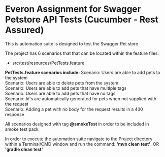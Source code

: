 Everon Assignment for Swagger Petstore API Tests (Cucumber - Rest Assured) 
=====================================
This is automation suite is designed to test the Swagger Pet store<br>

The project has 6 scenarios that that can be located within the feature files: <br>
 - src/test/resources/PetTests.feature<br>

**PetTests.feature scenarios include:**
    Scenario: Users are able to add pets to the system<br>
    Scenario: Users are able to delete pets from the system<br>
    Scenario: Users are able to add pets that have multiple tags<br>
    Scenario: Users are able to add pets that have no tags<br>
    Scenario: Id's are automatically generated for pets when not supplied with the request<br>
    Scenario: Adding a pet with no body for the request results in a 400 response <br>
        
All scenarios designed with tag **@smokeTest** in order to be included in smoke test pack<br>

In order to execute the automation suite navigate to the Project directory within a Terminal/CMD window and run the command: **'mvn clean test'**. OR<br>
**'gradle clean test'**<br>


